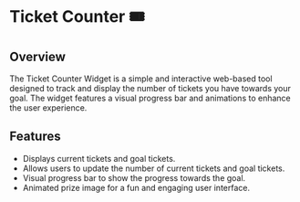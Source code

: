 # Ticket Counter 🎟️ 

## Overview

The Ticket Counter Widget is a simple and interactive web-based tool designed to track and display the number of tickets you have towards your goal. The widget features a visual progress bar and animations to enhance the user experience.

## Features

- Displays current tickets and goal tickets.
- Allows users to update the number of current tickets and goal tickets.
- Visual progress bar to show the progress towards the goal.
- Animated prize image for a fun and engaging user interface.


